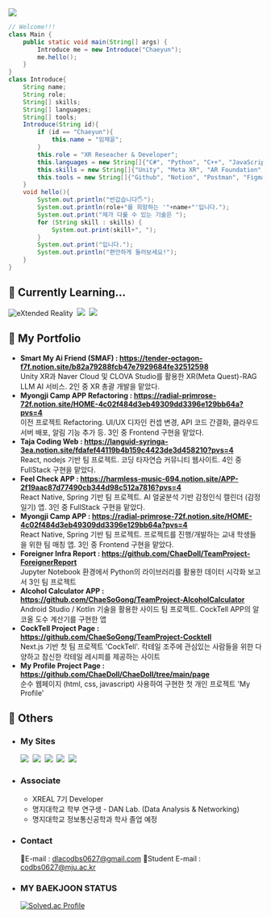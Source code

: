 <img src="https://capsule-render.vercel.app/api?type=rounded&color=auto&height=180&section=header&text=Chaeyun's%20GitHub&fontSize=90" />

```java
// Welcome!!!
class Main {
    public static void main(String[] args) {
        Introduce me = new Introduce("Chaeyun");
        me.hello();
    }
}
class Introduce{
    String name;
    String role;
    String[] skills;
    String[] languages;
    String[] tools;
    Introduce(String id){
        if (id == "Chaeyun"){
            this.name = "임채윤";
        }
        this.role = "XR Reseacher & Developer";
        this.languages = new String[]{"C#", "Python", "C++", "JavaScript", "Java", "Kotlin", "HTML", "CSS"};
        this.skills = new String[]{"Unity", "Meta XR", "AR Foundation", "REST API", "Web Frontend", "Web Backend", "Android Client", "Server"};
        this.tools = new String[]{"Github", "Notion", "Postman", "Figma", "Netlify", "Unity Version Control", "Visual Studio", "VsCode", "IntelliJ"};
    }
    void hello(){
        System.out.println("반갑습니다🖐️");
        System.out.println(role+"를 희망하는 '"+name+"'입니다.");
        System.out.print("제가 다룰 수 있는 기술은 ");
        for (String skill : skills) {
            System.out.print(skill+", ");
        }
        System.out.print("입니다.");
        System.out.println("편안하게 둘러보세요!");
    }
}
```

## 📖 Currently Learning...  
<img alt="eXtended Reality" src ="https://img.shields.io/badge/eXtended Reality (XR)-990000.svg?&style=for-the-badge"/> &nbsp;<img src="https://img.shields.io/badge/UNITY-222324?style=for-the-badge&logo=Unity&logoColor=white"/> &nbsp;<img src="https://img.shields.io/badge/REACT%20NATIVE-61DAFB?style=for-the-badge&logo=react&logoColor=white"/>
<!--여기는 아이콘 보관소
Three.js : <img src="https://img.shields.io/badge/THREE.JS-000000?style=for-the-badge&logo=Three.js&logoColor=white"/>
Android Studio : <img src="https://img.shields.io/badge/Android%20Studio-3DDC84?style=for-the-badge&logo=Android%20Studio&logoColor=white">  
Java : <img src="https://img.shields.io/badge/JAVA-007396?style=for-the-badge&logo=java&logoColor=white">
Unity : <img src="https://img.shields.io/badge/UNITY-222324?style=for-the-badge&logo=Unity&logoColor=white"/>
Kotlin : <img src="https://img.shields.io/badge/KOTLIN-7F52FF?style=for-the-badge&logo=Kotlin&logoColor=white"/>
C# : <img src="https://img.shields.io/badge/C Sharp-239120?style=flat&logo=Csharp&logoColor=white"/>
Spring : <img src="https://img.shields.io/badge/SPRING-6DB33F?style=flat&logo=Spring&logoColor=white"/>
Js : <img src="https://img.shields.io/badge/JS-F7DF1E?style=flat&logo=Javascript&logoColor=white"/>
C : <img src="https://img.shields.io/badge/C-A8B9CCF?style=flat&logo=C&logoColor=white"/> 
React : <img src="https://img.shields.io/badge/REACT-61DAFB?style=for-the-badge&logo=react&logoColor=black"/>
Next.js : <img alt="Next.js" src ="https://img.shields.io/badge/Next.js-000000.svg?&style=for-the-badge&logo=Next.js&logoColor=white"/> &nbsp;
WebXR : <img alt="WebXR" src ="https://img.shields.io/badge/WebXR-990000.svg?&style=for-the-badge&logo=mdnwebdocs&logoColor=white"/> 
-->

## 🌱 My Portfolio
- **Smart My Ai Friend (SMAF) : https://tender-octagon-f7f.notion.site/b82a79288fcb47e7929684fe32512598**  
  Unity XR과 Naver Cloud 및 CLOVA Studio를 활용한 XR(Meta Quest)-RAG LLM AI 서비스. 2인 중 XR 총괄 개발을 맡았다.
- **Myongji Camp APP Refactoring : https://radial-primrose-72f.notion.site/HOME-4c02f484d3eb49309dd3396e129bb64a?pvs=4**  
  이전 프로젝트 Refactoring. UI/UX 디자인 컨셉 변경, API 코드 간결화, 클라우드 서버 배포, 알림 기능 추가 등. 3인 중 Frontend 구현을 맡았다.
- **Taja Coding Web : https://languid-syringa-3ea.notion.site/fdafef44119b4b159c4423de3d458210?pvs=4**  
  React, nodejs 기반 팀 프로젝트. 코딩 타자연습 커뮤니티 웹사이트. 4인 중 FullStack 구현을 맡았다.
- **Feel Check APP : https://harmless-music-694.notion.site/APP-2f19aac87d77490cb344d98c512a7816?pvs=4**  
  React Native, Spring 기반 팀 프로젝트. AI 얼굴분석 기반 감정인식 캘린더 (감정일기) 앱. 3인 중 FullStack 구현을 맡았다.
- **Myongji Camp APP : https://radial-primrose-72f.notion.site/HOME-4c02f484d3eb49309dd3396e129bb64a?pvs=4**  
  React Native, Spring 기반 팀 프로젝트. 프로젝트를 진행/개발하는 교내 학생들을 위한 팀 매칭 앱. 3인 중 Frontend 구현을 맡았다.
- **Foreigner Infra Report : https://github.com/ChaeDoll/TeamProject-ForeignerReport**  
  Jupyter Notebook 환경에서 Python의 라이브러리를 활용한 데이터 시각화 보고서 3인 팀 프로젝트
- **Alcohol Calculator APP : https://github.com/ChaeSoGong/TeamProject-AlcoholCalculator**  
  Android Studio / Kotlin 기술을 활용한 사이드 팀 프로젝트. CockTell APP의 알코올 도수 계산기를 구현한 앱
- **CockTell Project Page : https://github.com/ChaeSoGong/TeamProject-Cocktell**  
  Next.js 기반 첫 팀 프로젝트 'CockTell'.  칵테일 조주에 관심있는 사람들을 위한 다양하고 참신한 칵테일 레시피를 제공하는 사이트
- **My Profile Project Page : https://github.com/ChaeDoll/ChaeDoll/tree/main/page**  
  순수 웹페이지 (html, css, javascript) 사용하여 구현한 첫 개인 프로젝트 'My Profile'

## 📄 Others
- ### My Sites  
  <a href="https://blog.naver.com/codbs0627" target="_blank"><img src="https://img.shields.io/badge/Blog-03C75A?style=flat&logo=Naver&logoColor=white"/></a> 
  &nbsp;<a href="https://velog.io/@codbs0627/posts" target="_blank"><img src="https://img.shields.io/badge/Velog-20C997?style=flat&logo=velog&logoColor=white"/></a> 
  &nbsp;<a href="https://danlab.mju.ac.kr/home" target="_blank"><img src="https://img.shields.io/badge/소속%20연구실 (Labotary)-669DF6?style=flat&logo=googlebigquery&logoColor=white"/></a> 
  &nbsp;<a href="https://chaedoll.github.io/ChaeDoll/page/" target="_blank"><img src="https://img.shields.io/badge/내 사이트 (My Site)-1A52C2?style=flat&logo=monkeytie&logoColor=white"/></a> 
  &nbsp;<a href="https://cocktellchaesogong.netlify.app/" target="_blank"><img src="https://img.shields.io/badge/CockTell Web Site-E61845?style=flat&logo=moo&logoColor=white"/></a>
- ### Associate
  - XREAL 7기 Developer
  - 명지대학교 학부 연구생 - DAN Lab. (Data Analysis & Networking)
  - 명지대학교 정보통신공학과 학사 졸업 예정
- ### Contact  
  📧E-mail : dlacodbs0627@gmail.com
  🏫Student E-mail : codbs0627@mju.ac.kr
- ### MY BAEKJOON STATUS  
  [![Solved.ac Profile](http://mazassumnida.wtf/api/v2/generate_badge?boj=dlacodbs0627)](https://solved.ac/dlacodbs0627/)
